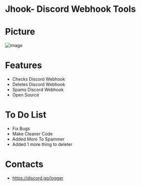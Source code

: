 # Jhook- Discord Webhook Tools
# Picture
![image](https://user-images.githubusercontent.com/106576578/180861823-92230453-b3a0-4b52-a4a7-cdea0a6411c1.png)

# Features
- Checks Discord Webhook
- Deletes Discord Webhook
- Spams Discord Webhook
- Open Source


# To Do List
- Fix Bugs  
- Make Cleaner Code
- Added More To Spammer
- Added 1 more thing to deleter


# Contacts
- https://discord.gg/logger

